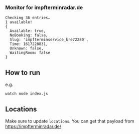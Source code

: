 ### Monitor for impfterminradar.de

```
Checking 36 entries…
1 available!
{
  Available: true,
  NoBooking: false,
  Slug: 'impfterminservice_kre72280',
  Time: 1617228831,
  Unknown: false,
  WaitingRoom: false
}
```

## How to run

e.g.

```
watch node index.js
```

## Locations

Make sure to update `locations`. You can get that payload from https://impfterminradar.de/
